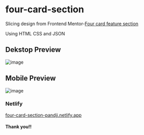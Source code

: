 # four-card-section
Slicing design from Frontend Mentor-[Four card feature section](https://www.frontendmentor.io/challenges/four-card-feature-section-weK1eFYK)

Using HTML CSS and JSON

## Dekstop Preview
![image](https://github.com/pandjiaprillian/four-card-section/assets/54461403/5fd88afd-a428-4b2f-b0e5-701840de0b9f)

## Mobile Preview
![image](https://github.com/pandjiaprillian/four-card-section/assets/54461403/9741d120-12ee-4238-a361-01f9e6eafc53)

### Netlify
[four-card-section-pandji.netlify.app](https://four-card-section-pandji.netlify.app/)

#### Thank you!!
